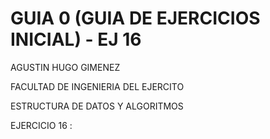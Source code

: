# GUIA 0 (GUIA DE EJERCICIOS INICIAL) - EJ 16
AGUSTIN HUGO GIMENEZ

FACULTAD DE INGENIERIA DEL EJERCITO

ESTRUCTURA DE DATOS Y ALGORITMOS

 EJERCICIO 16 : 
